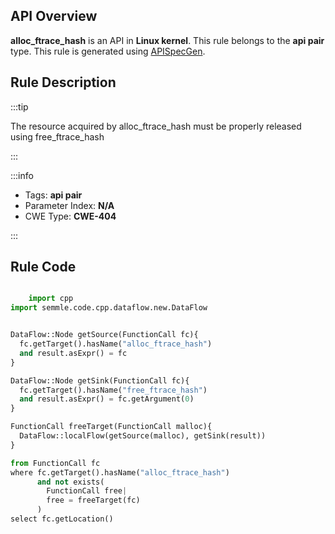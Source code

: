 ---
---


## API Overview
**alloc_ftrace_hash** is an API in **Linux kernel**. This rule belongs to the **api pair** type. This rule is generated using [APISpecGen](../../tools/APISpecGen).
## Rule Description

:::tip

The resource acquired by alloc_ftrace_hash must be properly released using free_ftrace_hash

:::

:::info

- Tags: **api pair**
- Parameter Index: **N/A**
- CWE Type: **CWE-404**

:::

## Rule Code
```python

    import cpp
import semmle.code.cpp.dataflow.new.DataFlow


DataFlow::Node getSource(FunctionCall fc){
  fc.getTarget().hasName("alloc_ftrace_hash")
  and result.asExpr() = fc
}

DataFlow::Node getSink(FunctionCall fc){
  fc.getTarget().hasName("free_ftrace_hash")
  and result.asExpr() = fc.getArgument(0)
}

FunctionCall freeTarget(FunctionCall malloc){
  DataFlow::localFlow(getSource(malloc), getSink(result))
}

from FunctionCall fc
where fc.getTarget().hasName("alloc_ftrace_hash")
      and not exists(
        FunctionCall free| 
        free = freeTarget(fc)
      )
select fc.getLocation()

    
```